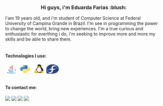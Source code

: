 <h3 align="center">
  Hi guys, i'm Eduarda Farias :blush:
</h3>
  I'am 19 years old, and i'm student of Computer Science at Federal University of Campina Grande in Brazil.
  I'm see in programming the power to change the world, bring new experiences.
  I'm a true curious and enthusiastic for everthing i do, i'm seeking to improve more and more my  skills and be able to share them.
  
 <br>
 <br>
 <h4>Technologies I use:</h4>
 <div>
  <img align="center" alt="Java" height="30" width="40" src="https://raw.githubusercontent.com/devicons/devicon/master/icons/java/java-original.svg">
  <img align="center" alt="Python" height="30" width="40" src="https://raw.githubusercontent.com/devicons/devicon/master/icons/python/python-original.svg">
  <img align="center" alt="Linux" height="30" width="40" src="https://raw.githubusercontent.com/devicons/devicon/master/icons/linux/linux-original.svg">
  <img align="center" alt="Linux" height="30" width="40" src="https://raw.githubusercontent.com/devicons/devicon/master/icons/fedora/fedora-original.svg">
  </div>
  

 <br>
 <h4>To contact me:</h4>
  
 
<div> 
  <a href="https://instagram.com/eduarda_faria.s" target="_blank" rel="noopener noreferrer"><img src="https://img.shields.io/badge/-Instagram-%23E4405F?style=for-the-badge&logo=instagram&logoColor=white" target="_blank"></a>
 <a href="https://discord.gg/Eduarda Farias#3743" target="_blank"><img src="https://img.shields.io/badge/Discord-7289DA?style=for-the-badge&logo=discord&logoColor=white" target="_blank"></a> 
  <a href = "mailto:maria.eduarda.farias@ccc.ufcg.edu.br"><img src="https://img.shields.io/badge/-Gmail-%23333?style=for-the-badge&logo=gmail&logoColor=white" target="_blank"></a>
  <a href="https://www.linkedin.com/in/eduarda-farias-2938b2235/" target="_blank"><img src="https://img.shields.io/badge/-LinkedIn-%230077B5?style=for-the-badge&logo=linkedin&logoColor=white" target="_blank"></a> 

</div>

